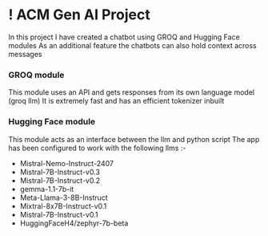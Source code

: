 # ! ACM Gen AI Project
In this project I have created a chatbot using GROQ and Hugging Face modules
As an additional feature the chatbots can also hold context across messages

### GROQ module
This module uses an API and gets responses from its own language model (groq llm)
It is extremely fast and has an efficient tokenizer inbuilt

### Hugging Face module
This module acts as an interface between the llm and python script
The app has been configured to work with the following llms :-
- Mistral-Nemo-Instruct-2407
- Mistral-7B-Instruct-v0.3
- Mistral-7B-Instruct-v0.2
- gemma-1.1-7b-it
- Meta-Llama-3-8B-Instruct
- Mixtral-8x7B-Instruct-v0.1
- Mistral-7B-Instruct-v0.1
- HuggingFaceH4/zephyr-7b-beta

